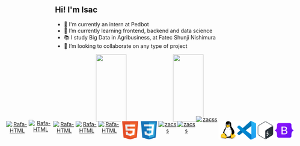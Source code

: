 ## Hi! I'm Isac
- 🔭 I'm currently an intern at Pedbot
- 🌱 I’m currently learning frontend, backend and data science
- 📚 I study Big Data in Agribusiness, at Fatec Shunji Nishimura
- 👯 I’m looking to collaborate on any type of project
<div align="center">
  <a href="https://github.com/Isac999">
  <img height="180em" width="40%" src="https://github-readme-stats.vercel.app/api?username=Isac999&show_icons=true&theme=dracula&include_all_commits=true&count_private=true"/>
     <img height="180em" width="40%" src="https://github-readme-stats.vercel.app/api/top-langs/?username=Isac999&layout=compact&langs_count=7&theme=dracula"/>
</div>
  

  <div style="text-align: center; display: flex; justify-content: center; align-items: center; height: 40px;">  <br>
      <img align="center" alt="Rafa-HTML" height="50" width="60" src="https://cdn.jsdelivr.net/gh/devicons/devicon/icons/python/python-original.svg" />
      <img align="center" alt="Rafa-HTML" height="55" width="65"  src="https://cdn.jsdelivr.net/gh/devicons/devicon/icons/php/php-plain.svg"/>
      <img align="center" alt="Rafa-HTML" height="50" width="60" src="https://cdn.jsdelivr.net/gh/devicons/devicon/icons/javascript/javascript-original.svg" />
      <img align="center" alt="Rafa-HTML" height="50" width="60" src="https://cdn.jsdelivr.net/gh/devicons/devicon/icons/laravel/laravel-plain-wordmark.svg"    />
      <img align="center" alt="Rafa-HTML" height="50" width="60" src="https://cdn.jsdelivr.net/gh/devicons/devicon/icons/vuejs/vuejs-original.svg" />
      <img align="center" alt="Rafa-HTML" height="50" width="60" src="https://raw.githubusercontent.com/devicons/devicon/master/icons/html5/html5-original.svg">
      <img align="center" alt="zacss" height="50" width="60" src="https://raw.githubusercontent.com/devicons/devicon/master/icons/css3/css3-original.svg">
      <img align="center" alt="zacss" height="50" width="50" 
      src="https://cdn.jsdelivr.net/gh/devicons/devicon/icons/mysql/mysql-original.svg" />
      <img align="center" alt="zacss" height="50" width="50"  
      src="https://cdn.jsdelivr.net/gh/devicons/devicon/icons/git/git-original.svg" />
      <img align="center" alt="zacss" height="75" width="60"  
      src="https://cdn.jsdelivr.net/gh/devicons/devicon/icons/docker/docker-original.svg" />
      <img align="center" alt="zacss" height="50" width="50"  
      src="https://github.com/devicons/devicon/blob/master/icons/linux/linux-original.svg" />
      <img align="center" alt="zacss" height="50" width="50"  
      src="https://github.com/devicons/devicon/blob/master/icons/vscode/vscode-original.svg"/>
      <img align="center" alt="zacss" height="50" width="50"  
      src="https://github.com/devicons/devicon/blob/master/icons/bash/bash-original.svg"/>
      <img align="center" alt="zacss" height="50" width="50"  
      src="https://github.com/devicons/devicon/blob/master/icons/bootstrap/bootstrap-original.svg"/>
  </div>
<!--
  ![Snake animation](https://github.com/isac999/isac999/blob/output/github-contribution-grid-snake.svg)
-->

